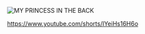 ![MY PRINCESS  IN THE BACK](https://github.com/user-attachments/assets/13a00d5c-14ac-4aeb-9a5a-3c5984ec7f7f)

                                  
https://www.youtube.com/shorts/IYeiHs16H6o
